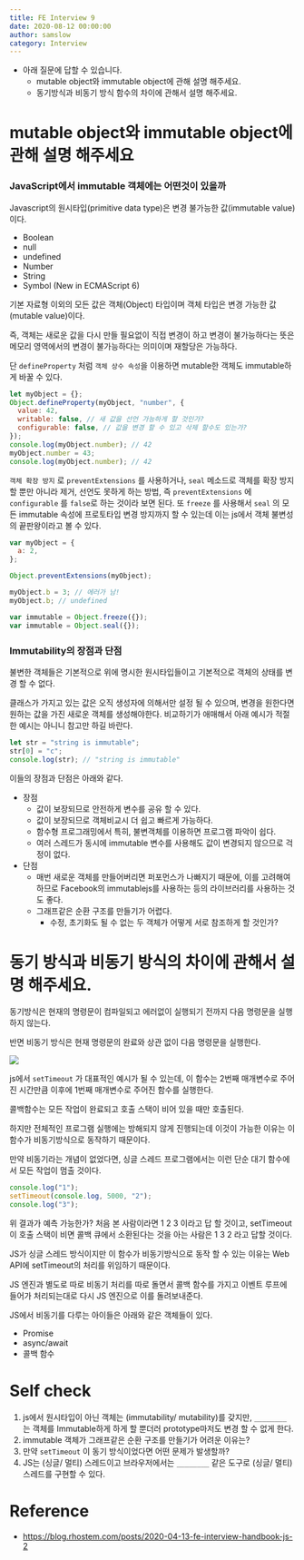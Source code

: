 ```yaml
---
title: FE Interview 9
date: 2020-08-12 00:00:00
author: samslow
category: Interview
---
```


- 아래 질문에 답할 수 있습니다.
  - mutable object와 immutable object에 관해 설명 해주세요.
  - 동기방식과 비동기 방식 함수의 차이에 관해서 설명 해주세요.

# mutable object와 immutable object에 관해 설명 해주세요

### JavaScript에서 immutable 객체에는 어떤것이 있을까

Javascript의 원시타입(primitive data type)은 변경 불가능한 값(immutable value) 이다.

- Boolean
- null
- undefined
- Number
- String
- Symbol (New in ECMAScript 6)

기본 자료형 이외의 모든 값은 객체(Object) 타입이며 객체 타입은 변경 가능한 값(mutable value)이다.

즉, 객체는 새로운 값을 다시 만들 필요없이 직접 변경이 하고 변경이 불가능하다는 뜻은 메모리 영역에서의 변경이 불가능하다는 의미이며 재할당은 가능하다.

단 `defineProperty` 처럼 `객체 상수 속성`을 이용하면 mutable한 객체도 immutable하게 바꿀 수 있다.

```js
let myObject = {};
Object.defineProperty(myObject, "number", {
  value: 42,
  writable: false, // 새 값을 선언 가능하게 할 것인가?
  configurable: false, // 값을 변경 할 수 있고 삭제 할수도 있는가?
});
console.log(myObject.number); // 42
myObject.number = 43;
console.log(myObject.number); // 42
```

`객체 확장 방지` 로 `preventExtensions` 를 사용하거나, `seal` 메소드로 객체를 확장 방지 할 뿐만 아니라 제거, 선언도 못하게 하는 방법, 즉 `preventExtensions` 에 `configurable` 를 `false`로 하는 것이라 보면 된다. 또 `freeze` 를 사용해서 `seal` 의 모든 immutable 속성에 프로토타입 변경 방지까지 할 수 있는데 이는 js에서 객체 불변성의 끝판왕이라고 볼 수 있다.

```js
var myObject = {
  a: 2,
};

Object.preventExtensions(myObject);

myObject.b = 3; // 에러가 남!
myObject.b; // undefined

var immutable = Object.freeze({});
var immutable = Object.seal({});
```

### Immutability의 장점과 단점

불변한 객체들은 기본적으로 위에 명시한 원시타입들이고 기본적으로 객체의 상태를 변경 할 수 없다.

클래스가 가지고 있는 값은 오직 생성자에 의해서만 설정 될 수 있으며, 변경을 원한다면 원하는 값을 가진 새로운 객체를 생성해야한다. 비교하기가 애매해서 아래 예시가 적절한 예시는 아니니 참고만 하길 바란다.

```js
let str = "string is immutable";
str[0] = "c";
console.log(str); // "string is immutable"
```

이들의 장점과 단점은 아래와 같다.

- 장점
  - 값이 보장되므로 안전하게 변수를 공유 할 수 있다.
  - 값이 보장되므로 객체비교시 더 쉽고 빠르게 가능하다.
  - 함수형 프로그래밍에서 특히, 불변객체를 이용하면 프로그램 파악이 쉽다.
  - 여러 스레드가 동시에 immutable 변수를 사용해도 값이 변경되지 않으므로 걱정이 없다.
- 단점
  - 매번 새로운 객체를 만들어버리면 퍼포먼스가 나빠지기 때문에, 이를 고려해여 하므로 Facebook의 immutablejs를 사용하는 등의 라이브러리를 사용하는 것도 좋다.
  - 그래프같은 순환 구조를 만들기가 어렵다.
    - 수정, 초기화도 될 수 없는 두 객체가 어떻게 서로 참조하게 할 것인가?

# 동기 방식과 비동기 방식의 차이에 관해서 설명 해주세요.

동기방식은 현재의 명령문이 컴파일되고 에러없이 실행되기 전까지 다음 명령문을 실행하지 않는다.

반면 비동기 방식은 현재 명령문의 완료와 상관 없이 다음 명령문을 실행한다.

![](https://blog.kakaocdn.net/dn/bztSy0/btqCz451jcO/1UjnGAajLPDoBmh3VqNRjK/img.jpg)

js에서 `setTimeout` 가 대표적인 예시가 될 수 있는데, 이 함수는 2번째 매개변수로 주어진 시간만큼 이후에 1번째 매개변수로 주어진 함수를 실행한다.

콜백함수는 모든 작업이 완료되고 호출 스택이 비어 있을 때만 호출된다.

하지만 전체적인 프로그램 실행에는 방해되지 않게 진행되는데 이것이 가능한 이유는 이 함수가 비동기방식으로 동작하기 때문이다.

만약 비동기라는 개념이 없었다면, 싱글 스레드 프로그램에서는 이런 단순 대기 함수에서 모든 작업이 멈출 것이다.

```js
console.log("1");
setTimeout(console.log, 5000, "2");
console.log("3");
```

위 결과가 예측 가능한가? 처음 본 사람이라면 1 2 3 이라고 답 할 것이고, setTimeout이 호출 스택이 비면 콜백 큐에서 소환된다는 것을 아는 사람은 1 3 2 라고 답할 것이다.

JS가 싱글 스레드 방식이지만 이 함수가 비동기방식으로 동작 할 수 있는 이유는 Web API에 setTimeout의 처리를 위임하기 때문이다.

JS 엔진과 별도로 따로 비동기 처리를 따로 돌면서 콜백 함수를 가지고 이벤트 루프에 들어가 처리되는대로 다시 JS 엔진으로 이를 돌려보내준다.

JS에서 비동기를 다루는 아이들은 아래와 같은 객체들이 있다.

- Promise
- async/await
- 콜백 함수

# Self check

1. js에서 원시타입이 아닌 객체는 (immutability/ mutability)를 갖지만, `________` 는 객체를 Immutable하게 하게 할 뿐더러 prototype마저도 변경 할 수 없게 한다.
2. immutable 객체가 그래프같은 순환 구조를 만들기가 어려운 이유는?
3. 만약 `setTimeout` 이 동기 방식이었다면 어떤 문제가 발생할까?
4. JS는 (싱글/ 멀티) 스레드이고 브라우저에서는 `________` 같은 도구로 (싱글/ 멀티) 스레드를 구현할 수 있다.

# Reference

- https://blog.rhostem.com/posts/2020-04-13-fe-interview-handbook-js-2

